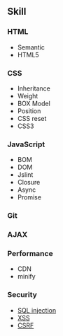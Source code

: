 ## Skill

### HTML

* Semantic
* HTML5

### CSS

* Inheritance
* Weight
* BOX Model
* Position
* CSS reset
* CSS3

### JavaScript

* BOM
* DOM
* Jslint
* Closure
* Async
* Promise

### Git

### AJAX

### Performance

* CDN
* minify

### Security

* [SQL injection](http://zh.wikipedia.org/wiki/SQL%E8%B3%87%E6%96%99%E9%9A%B1%E7%A2%BC%E6%94%BB%E6%93%8A)
* [XSS](http://zh.wikipedia.org/wiki/%E8%B7%A8%E7%B6%B2%E7%AB%99%E6%8C%87%E4%BB%A4%E7%A2%BC)
* [CSRF](http://zh.wikipedia.org/wiki/%E8%B7%A8%E7%AB%99%E8%AF%B7%E6%B1%82%E4%BC%AA%E9%80%A0)
